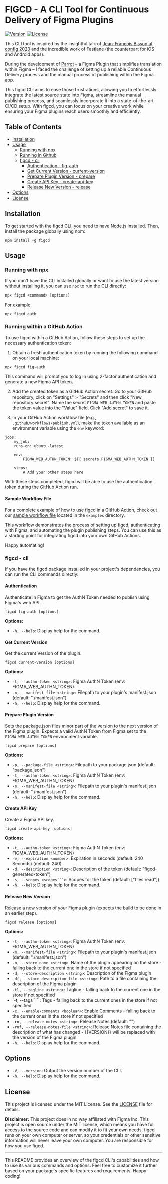 # FIGCD - A CLI Tool for Continuous Delivery of Figma Plugins

[![Version](https://img.shields.io/npm/v/@parrots.design/figcd.svg)](https://www.npmjs.com/package/@parrots.design/figcd)
[![License](https://img.shields.io/npm/l/@parrots.design/figcd.svg)](https://github.com/yourusername/figcd/blob/main/LICENSE)

This CLI tool is inspired by the insightful talk of [Jean-François Bisson at config 2023](https://www.youtube.com/watch?v=s9fwTc0fRs0&ab_channel=Figma) and the incredible work of Fastlane (the counterpart for iOS and Android apps).

During the development of [Parrot](https://www.figma.com/community/plugin/1205803482754362456/Parrot-Beta) – a Figma Plugin that simplifies translation within Figma – I faced the challenge of setting up a reliable Continuous Delivery process and the manual process of publishing within the Figma app.

This figcd CLI aims to ease those frustrations, allowing you to effortlessly integrate the latest source state into Figma, streamline the manual publishing process, and seamlessly incorporate it into a state-of-the-art CI/CD setup. With figcd, you can focus on your creative work while ensuring your Figma plugins reach users smoothly and efficiently.

## Table of Contents

- [Installation](#installation)
- [Usage](#usage)
  - [Running with npx](#running-with-npx)
  - [Running in Github](#running-in-github)
  - [figcd - cli](#figcd-cli)
    - [Authentication - fig-auth](#authentication)
    - [Get Current Version - current-version](#get-current-version)
    - [Prepare Plugin Version - prepare](#prepare-plugin-version)
    - [Create API Key - create-api-key](#create-api-key)
    - [Release New Version - release](#release-new-version)
- [Options](#options)
- [License](#license)

## Installation

To get started with the figcd CLI, you need to have [Node.js](https://nodejs.org) installed. Then, install the package globally using npm:

```
npm install -g figcd
```

## Usage

### Running with npx

If you don't have the CLI installed globally or want to use the latest version without installing it, you can use `npx` to run the CLI directly:

```
npx figcd <command> [options]
```

For example:

```
npx figcd auth
```

### Running within a GitHub Action

To use figcd within a GitHub Action, follow these steps to set up the necessary authentication token:

1. Obtain a fresh authentication token by running the following command on your local machine:
```
npx figcd fig-auth
```
This command will prompt you to log in using 2-factor authentication and generate a new Figma API token.

2. Add the created token as a GitHub Action secret. Go to your GitHub repository, click on "Settings" > "Secrets" and then click "New repository secret". Name the secret `FIGMA_WEB_AUTHN_TOKEN` and paste the token value into the "Value" field. Click "Add secret" to save it.

3. In your GitHub Action workflow file (e.g., `.github/workflows/publish.yml`), make the token available as an environment variable using the `env` keyword:
```
jobs:
    my_job:
    runs-on: ubuntu-latest

    env:
        FIGMA_WEB_AUTHN_TOKEN: ${{ secrets.FIGMA_WEB_AUTHN_TOKEN }}

    steps:
        # Add your other steps here
```
   
With these steps completed, figcd will be able to use the authentication token during the GitHub Action run.

#### Sample Workflow File

For a complete example of how to use figcd in a GitHub Action, check out our [sample workflow file](examples/publish.yml) located in the `examples` directory.

This workflow demonstrates the process of setting up figcd, authenticating with Figma, and automating the plugin publishing steps. You can use this as a starting point for integrating figcd into your own GitHub Actions.

Happy automating!


### figcd - cli

If you have the figcd package installed in your project's dependencies, you can run the CLI commands directly:

#### Authentication

Authenticate in Figma to get the AuthN Token needed to publish using Figma's web API.

```
figcd fig-auth [options]
```

**Options:**

- `-h, --help`: Display help for the command.

#### Get Current Version

Get the current Version of the plugin.

```
figcd current-version [options]
```

**Options:**

- `-t, --authn-token <string>`: Figma AuthN Token (env: FIGMA_WEB_AUTHN_TOKEN)
- `-m, --manifest-file <string>`: Filepath to your plugin's manifest.json (default: "./manifest.json")
- `-h, --help`: Display help for the command.

#### Prepare Plugin Version

Sets the package.json files minor part of the version to the next version of the Figma plugin. Expects a valid AuthN Token from Figma set to the `FIGMA_WEB_AUTHN_TOKEN` environment variable.

```
figcd prepare [options]
```

**Options:**

- `-p, --package-file <string>`: Filepath to your package.json (default: "package.json")
- `-t, --authn-token <string>`: Figma AuthN Token (env: FIGMA_WEB_AUTHN_TOKEN)
- `-m, --manifest-file <string>`: Filepath to your plugin's manifest.json (default: "./manifest.json")
- `-h, --help`: Display help for the command.

#### Create API Key

Create a Figma API key.

```
figcd create-api-key [options]
```

**Options:**

- `-t, --authn-token <string>`: Figma AuthN Token (env: FIGMA_WEB_AUTHN_TOKEN)
- `-e, --expiration <number>`: Expiration in seconds (default: 240 Seconds) (default: 240)
- `-d, --description <string>`: Description of the token (default: "figcd-generated-token")
- `-s, --scopes <scopes```>`: Scopes for the token (default: ["files:read"])
- `-h, --help`: Display help for the command.

#### Release New Version

Release a new version of your Figma plugin (expects the build to be done in an earlier step).

```
figcd release [options]
```

**Options:**

- `-t, --authn-token <string>`: Figma AuthN Token (env: FIGMA_WEB_AUTHN_TOKEN)
- `-m, --manifest-file <string>`: Filepath to your plugin's manifest.json (default: "./manifest.json")
- `-n, --store-name <string>`: Name of the plugin appearing on the store - falling back to the current one in the store if not specified
- `-d, --store-description <string>`: Description of the Figma plugin
- `-df, --store-description-file <string>`: Path to a file containing the description of the Figma plugin
- `-tl, --tagline <string>`: Tagline - falling back to the current one in the store if not specified
- `-t, --tags <string>````: Tags - falling back to the current ones in the store if not specified
- `-c, --enable-comments <boolean>`: Enable Comments - falling back to the current ones in the store if not specified
- `-rn, --release-notes <string>`: Release Notes (default: "")
- `-rnf, --release-notes-file <string>`: Release Notes file containing the description of what has changed - {{VERSION}} will be replaced with the version of the Figma plugin
- `-h, --help`: Display help for the command.

## Options

- `-V, --version`: Output the version number of the CLI.
- `-h, --help`: Display help for the command.


## License

This project is licensed under the MIT License. See the [LICENSE](LICENSE) file for details.

**Disclaimer:**
This project does in no way affiliated with Figma Inc. This project is open source under the MIT license, which means you have full access to the source code and can modify it to fit your own needs. figcd runs on your own computer or server, so your credentials or other sensitive information will never leave your own computer. You are responsible for how you use figcd.

---

This README provides an overview of the figcd CLI's capabilities and how to use its various commands and options. Feel free to customize it further based on your package's specific features and requirements. Happy coding!
